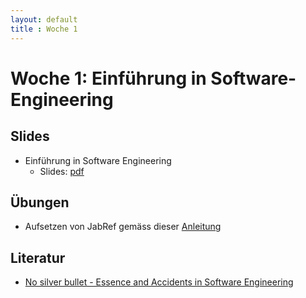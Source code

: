 ```yaml
---
layout: default
title : Woche 1
---
```


# Woche 1: Einführung in Software-Engineering


## Slides 

* Einführung in Software Engineering
    * Slides: [pdf](/slides/einfuehrung.pdf)

## Übungen

* Aufsetzen von JabRef gemäss dieser [Anleitung](/exercises/jabref-setup)

## Literatur

* [No silver bullet - Essence and Accidents in Software Engineering](http://www.sci.brooklyn.cuny.edu/~sklar/teaching/s10/cis20.2/papers/brooks-no-silver-bullet.pdf)



